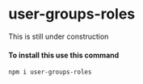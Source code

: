 # user-groups-roles
This is still under construction

#### To install this use this command
`npm i user-groups-roles`